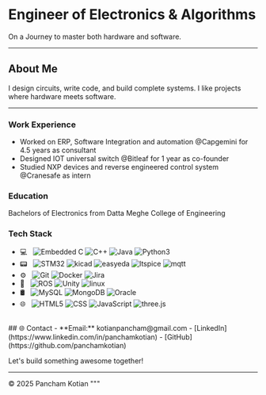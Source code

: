 # Engineer of Electronics & Algorithms

On a Journey to master both hardware and software.

---

## About Me
I design circuits, write code, and build complete systems. I like projects where hardware meets software.

---

### Work Experience
* Worked on ERP, Software Integration and automation @Capgemini for 4.5 years as consultant
* Designed IOT universal switch @Bitleaf for 1 year as co-founder
* Studied NXP devices and reverse engineered control system @Cranesafe as intern

### Education
Bachelors of Electronics from Datta Meghe College of Engineering


### Tech Stack


  - 💻 &nbsp;
  ![Embedded C](https://img.shields.io/badge/-C-000000?style=flat&logo=C&logoColor=00599C)
  ![C++](https://img.shields.io/badge/-C++-000000?style=flat&logo=C%2B%2B&logoColor=00599C)
  ![Java](https://img.shields.io/badge/-Java-000000?style=flat&logo=Java&logoColor=007396)
  ![Python3](https://img.shields.io/badge/-Python-000000?style=flat&logo=python)
  - 📟 &nbsp;
  ![STM32](https://img.shields.io/badge/-stmicroelectronics-094D1C?style=flat&logo=stmicroelectronics)
  ![kicad](https://img.shields.io/badge/-kicad-094D1C?style=flat&logo=kicad)
  ![easyeda](https://img.shields.io/badge/-easyeda-094D1C?style=flat&logo=easyeda)
  ![ltspice](https://img.shields.io/badge/-ltspice-094D1C?style=flat&logo=ltspice)
  ![mqtt](https://img.shields.io/badge/-mqtt-094D1C?style=flat&logo=mqtt)
  - ⚙️ &nbsp;
  ![Git](https://img.shields.io/badge/-Git-3E2C00?style=flat-square&logo=Git)
  ![Docker](https://img.shields.io/badge/-Docker-384D54?style=flat-square&logo=Docker)
  ![Jira](https://img.shields.io/badge/-jira-000000?style=flat-square&logo=jira)
  - 🤖 &nbsp;
  ![ROS](https://img.shields.io/badge/-ros-000000?style=flat&logo=ros)
  ![Unity](https://img.shields.io/badge/-Unity-000000?style=flat&logo=unity)
  ![linux](https://img.shields.io/badge/-linux-000000?style=flat&logo=linux)
  - 🛢 &nbsp;
  ![MySQL](https://img.shields.io/badge/-MySQL-000000?style=flat&logo=mysql)
  ![MongoDB](https://img.shields.io/badge/-MongoDB-000000?style=flat&logo=mongodb)
  ![Oracle](https://img.shields.io/badge/-Oracle-000000?style=flat&logo=Oracle)
  - 🌐 &nbsp;
  ![HTML5](https://img.shields.io/badge/-HTML5-000000?style=flat&logo=HTML5)
  ![CSS](https://img.shields.io/badge/-CSS-000000?style=flat&logo=CSS3&logoColor=1572B6)
  ![JavaScript](https://img.shields.io/badge/-JavaScript-000000?style=flat-square&logo=JavaScript)
  ![three.js](https://img.shields.io/badge/-threedotjs-000000?style=flat&logo=threedotjs)


<br/>
## 🌐 Contact
- **Email:** kotianpancham@gmail.com
- [LinkedIn](https://www.linkedin.com/in/panchamkotian)
- [GitHub](https://github.com/panchamkotian)

Let's build something awesome together!

---

© 2025 Pancham Kotian
"""